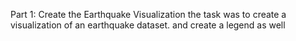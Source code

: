Part 1: Create the Earthquake Visualization
the task was to create a visualization of  an earthquake dataset.
and create a legend as well

